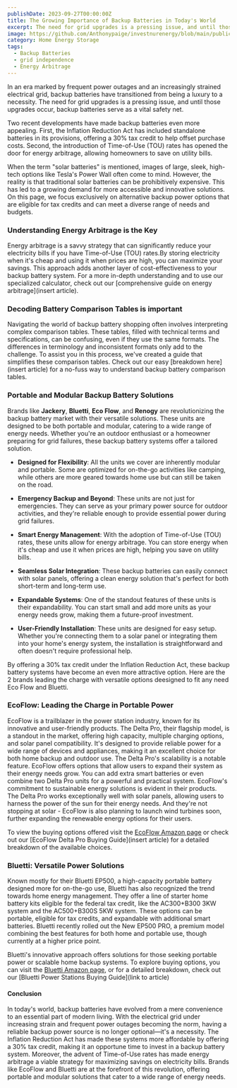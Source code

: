 ```yaml
---
publishDate: 2023-09-27T00:00:00Z
title: The Growing Importance of Backup Batteries in Today's World
excerpt: The need for grid upgrades is a pressing issue, and until those upgrades occur, backup batteries serve as a vital safety net.
image: https://github.com/Anthonypaige/investnurenergy/blob/main/public/images/cover-art/HES-1-cover-art.jpg?raw=true
category: Home Energy Storage
tags:
  - Backup Batteries
  - grid independence
  - Energy Arbitrage
---
```


In an era marked by frequent power outages and an increasingly strained electrical grid, backup batteries have transitioned from being a luxury to a necessity. The need for grid upgrades is a pressing issue, and until those upgrades occur, backup batteries serve as a vital safety net.

Two recent developments have made backup batteries even more appealing. First, the Inflation Reduction Act has included standalone batteries in its provisions, offering a 30% tax credit to help offset purchase costs. Second, the introduction of Time-of-Use (TOU) rates has opened the door for energy arbitrage, allowing homeowners to save on utility bills.

When the term "solar batteries" is mentioned, images of large, sleek, high-tech options like Tesla's Power Wall often come to mind. However, the reality is that traditional solar batteries can be prohibitively expensive. This has led to a growing demand for more accessible and innovative solutions. On this page, we focus exclusively on alternative backup power options that are eligible for tax credits and can meet a diverse range of needs and budgets.

### **Understanding Energy Arbitrage is the Key**

Energy arbitrage is a savvy strategy that can significantly reduce your electricity bills if you have Time-of-Use (TOU) rates.By storing electricity when it's cheap and using it when prices are high, you can maximize your savings. This approach adds another layer of cost-effectiveness to your backup battery system. For a more in-depth understanding and to use our specialized calculator, check out our [comprehensive guide on energy arbitrage](insert article).

### **Decoding Battery Comparison Tables is important**

Navigating the world of backup battery shopping often involves interpreting complex comparison tables. These tables, filled with technical terms and specifications, can be confusing, even if they use the same formats. The differences in terminology and inconsistent formats only add to the challenge. To assist you in this process, we've created a guide that simplifies these comparison tables. Check out our easy [breakdown here](insert article) for a no-fuss way to understand backup battery comparison tables.

### **Portable and Modular Backup Battery Solutions**

Brands like **Jackery**, **Bluetti**, **Eco Flow**, and **Renogy** are revolutionizing the backup battery market with their versatile solutions. These units are designed to be both portable and modular, catering to a wide range of energy needs. Whether you're an outdoor enthusiast or a homeowner preparing for grid failures, these backup battery systems offer a tailored solution.

- **Designed for Flexibility**: All the units we cover are inherently modular and portable. Some are optimized for on-the-go activities like camping, while others are more geared towards home use but can still be taken on the road.

- **Emergency Backup and Beyond**: These units are not just for emergencies. They can serve as your primary power source for outdoor activities, and they're reliable enough to provide essential power during grid failures.

- **Smart Energy Management**: With the adoption of Time-of-Use (TOU) rates, these units allow for energy arbitrage. You can store energy when it's cheap and use it when prices are high, helping you save on utility bills.

- **Seamless Solar Integration**: These backup batteries can easily connect with solar panels, offering a clean energy solution that's perfect for both short-term and long-term use.

- **Expandable Systems**: One of the standout features of these units is their expandability. You can start small and add more units as your energy needs grow, making them a future-proof investment.

- **User-Friendly Installation**: These units are designed for easy setup. Whether you're connecting them to a solar panel or integrating them into your home's energy system, the installation is straightforward and often doesn't require professional help.

By offering a 30% tax credit under the Inflation Reduction Act, these backup battery systems have become an even more attractive option. Here are the 2 brands leading the charge with versatile options deesigned to fit any need Eco Flow and Bluetti.

### **EcoFlow: Leading the Charge in Portable Power**

EcoFlow is a trailblazer in the power station industry, known for its innovative and user-friendly products. The Delta Pro, their flagship model, is a standout in the market, offering high capacity, multiple charging options, and solar panel compatibility. It's designed to provide reliable power for a wide range of devices and appliances, making it an excellent choice for both home backup and outdoor use.
The Delta Pro's scalability is a notable feature. EcoFlow offers options that allow users to expand their system as their energy needs grow. You can add extra smart batteries or even combine two Delta Pro units for a powerful and practical system. EcoFlow's commitment to sustainable energy solutions is evident in their products. The Delta Pro works exceptionally well with solar panels, allowing users to harness the power of the sun for their energy needs. And they're not stopping at solar - EcoFlow is also planning to launch wind turbines soon, further expanding the renewable energy options for their users.

To view the buying options offered visit the [EcoFlow Amazon page](https://amzn.to/3sMv4KU) or check out our [EcoFlow Delta Pro Buying Guide](insert article) for a detailed breakdown of the available choices.

### **Bluetti: Versatile Power Solutions**

Known mostly for their Bluetti EP500, a high-capacity portable battery designed more for on-the-go use, Bluetti has also recognized the trend towards home energy management. They offer a line of starter home battery kits eligible for the federal tax credit, like the AC300+B300 3KW system and the AC500+B300S 5KW system. These options can be portable, eligible for tax credits, and expandable with additional smart batteries. Bluetti recently rolled out the New EP500 PRO, a premium model combining the best features for both home and portable use, though currently at a higher price point.

Bluetti's innovative approach offers solutions for those seeking portable power or scalable home backup systems. To explore buying options, you can visit the [Bluetti Amazon page](https://amzn.to/3PpxlEq), or for a detailed breakdown, check out our [Bluetti Power Stations Buying Guide](link to article)

#### **Conclusion**

In today's world, backup batteries have evolved from a mere convenience to an essential part of modern living. With the electrical grid under increasing strain and frequent power outages becoming the norm, having a reliable backup power source is no longer optional—it's a necessity. The Inflation Reduction Act has made these systems more affordable by offering a 30% tax credit, making it an opportune time to invest in a backup battery system. Moreover, the advent of Time-of-Use rates has made energy arbitrage a viable strategy for maximizing savings on electricity bills. Brands like EcoFlow and Bluetti are at the forefront of this revolution, offering portable and modular solutions that cater to a wide range of energy needs. 